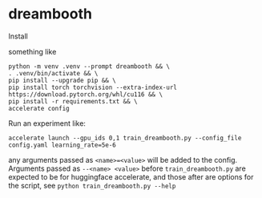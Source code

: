 # dreambooth

Install

something like

```
python -m venv .venv --prompt dreambooth && \
. .venv/bin/activate && \
pip install --upgrade pip && \
pip install torch torchvision --extra-index-url https://download.pytorch.org/whl/cu116 && \
pip install -r requirements.txt && \
accelerate config
```


Run an experiment like:

`accelerate launch --gpu_ids 0,1 train_dreambooth.py --config_file config.yaml learning_rate=5e-6`

any arguments passed as `<name>=<value>` will be added to the config. Arguments passed as `--<name> <value>` before `train_dreambooth.py` are expected to be for huggingface accelerate, and those after are options for the script, see `python train_dreambooth.py --help`
